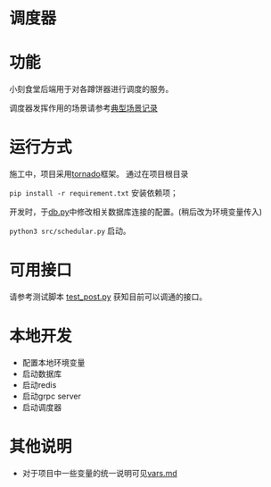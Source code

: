 # 调度器
# 功能
小刻食堂后端用于对各蹲饼器进行调度的服务。

调度器发挥作用的场景请参考[典型场景记录](docs/scene.md)

# 运行方式

施工中，项目采用[tornado](https://www.tornadoweb.org/en/stable/)框架。
通过在项目根目录

``pip install -r requirement.txt`` 安装依赖项；

开发时，于[db.py](src/db.py)中修改相关数据库连接的配置。(稍后改为环境变量传入)

``python3 src/schedular.py`` 启动。


# 可用接口

请参考测试脚本 [test_post.py](dev-test/test_post.py) 获知目前可以调通的接口。

# 本地开发

* 配置本地环境变量
* 启动数据库
* 启动redis
* 启动grpc server
* 启动调度器

# 其他说明

* 对于项目中一些变量的统一说明可见[vars.md](docs/vars.md)